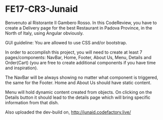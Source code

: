 # FE17-CR3-Junaid

Benvenuto al Ristorante Il Gambero Rosso. In this CodeReview, you have to create a Delivery page for the best Restaurant in Padova Province, in the North of Italy, using Angular obviously.  

GUI guideline: You are allowed to use CSS and/or bootstrap. 

In order to accomplish this project, you will need to create at least 7 pages/components: NavBar, Home, Footer, About Us, Menu, Details and Order(Cart) (you are free to create additional components if you have time and inspiration). 

The NavBar will be always showing no matter what component is triggered, the same for the Footer. Home and About Us should have static content. 

Menu will hold dynamic content created from objects. On clicking on the Details button it should lead to the details page which will bring specific information from that dish. 

Also uploaded the dev-build on, http://junaid.codefactory.live/
